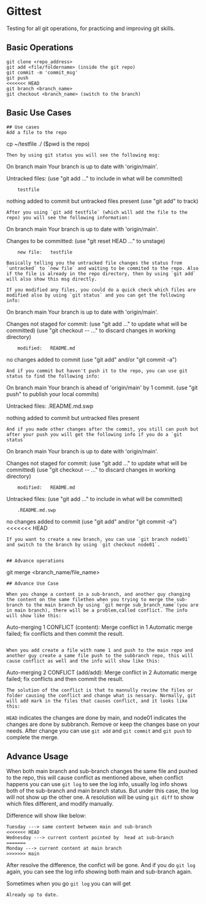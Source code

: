# Gittest
Testing for all git operations, for practicing and improving git skills.

## Basic Operations
```
git clone <repo_address>
git add <file/foldername> (inside the git repo)
git commit -m 'commit_msg'
git push
<<<<<<< HEAD
git branch <branch_name>
git checkout <branch_name> (switch to the branch)
```
## Basic Use Cases
```
## Use cases
Add a file to the repo
```
cp ~/testfile ./ ($pwd is the repo)
```
Then by using git status you will see the following msg:
```
On branch main
Your branch is up to date with 'origin/main'.

Untracked files:
  (use "git add <file>..." to include in what will be committed)

        testfile

nothing added to commit but untracked files present (use "git add" to track)
```
After you using `git add testfile` (which will add the file to the repo) you will see the following information:
```
On branch main
Your branch is up to date with 'origin/main'.

Changes to be committed:
  (use "git reset HEAD <file>..." to unstage)

        new file:   testfile
```
Basically telling you the untracked file changes the status from `untracked` to `new file` and waiting to be commited to the repo. Also if the file is already in the repo directory, then by using `git add` will also show this msg directly.

If you modified any files, you could do a quick check which files are modified also by using `git status` and you can get the following info:
```
On branch main
Your branch is up to date with 'origin/main'.

Changes not staged for commit:
  (use "git add <file>..." to update what will be committed)
  (use "git checkout -- <file>..." to discard changes in working directory)

        modified:   README.md

no changes added to commit (use "git add" and/or "git commit -a")
```
And if you commit but haven't push it to the repo, you can use git status to find the following info:
```
On branch main
Your branch is ahead of 'origin/main' by 1 commit.
  (use "git push" to publish your local commits)

Untracked files:
        .README.md.swp

nothing added to commit but untracked files present
```
And if you made other changes after the commit, you still can push but after your push you will get the following info if you do a `git status`
```
On branch main
Your branch is up to date with 'origin/main'.

Changes not staged for commit:
  (use "git add <file>..." to update what will be committed)
  (use "git checkout -- <file>..." to discard changes in working directory)

        modified:   README.md

Untracked files:
  (use "git add <file>..." to include in what will be committed)

        .README.md.swp

no changes added to commit (use "git add" and/or "git commit -a")
<<<<<<< HEAD
```
If you want to create a new branch, you can use `git branch node01` and switch to the branch by using `git checkout node01`.


## Advance operations
```
git merge <branch_name/file_name>
```
## Advance Use Case

When you change a content in a sub-branch, and another guy changing the content on the same filethen when you trying to merge the sub-branch to the main branch by using `git merge sub_branch_name`(you are in main branch), there will be a problem,called conflict. The info will show like this:
```
Auto-merging 1
CONFLICT (content): Merge conflict in 1
Automatic merge failed; fix conflicts and then commit the result.
```

When you add create a file with name 1 and push to the main repo and another guy create a same file push to the subbranch repo, this will cause conflict as well and the info will show like this:
```
Auto-merging 2
CONFLICT (add/add): Merge conflict in 2
Automatic merge failed; fix conflicts and then commit the result. 
```
The solution of the conflict is that to mannully review the files or folder causing the conflict and change what is nessary. Normally, git will add mark in the files that causes conflict, and it looks like this:
```
`HEAD` indicates the changes are done by main, and node01 indicates the changes are done by subbranch. Remove or keep the changes base on your needs. After change you can use `git add` and `git commit` and `git push` to complete the merge.     
 
## Advance Usage
When both main branch and sub-branch changes the same file and pushed to the repo, this will cause conflict as mentioned above, when conflict happens you can use `git log` to see the log info, usually log info shows both of the sub-branch and main branch status. But under this case, the log will not show up the other one. A resolution will be using `git diff` to show which files different, and modify manually.

Difference will show like below:
```
Tuesday ---> same content between main and sub-branch
<<<<<<< HEAD
Wednesday ---> current content pointed by  head at sub-branch
=======
Monday ---> current content at main branch
>>>>>>> main
```
After resolve the difference, the confict will be gone. And if you do `git log` again, you can see the log info showing both main and sub-branch again.

Sometimes when you go `git log` you can will get
```
Already up to date.
```


